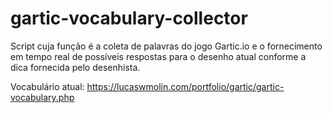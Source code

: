 # gartic-vocabulary-collector
Script cuja função é a coleta de palavras do jogo Gartic.io e o fornecimento em tempo real de possíveis respostas para o desenho atual conforme a dica fornecida pelo desenhista.

Vocabulário atual: https://lucaswmolin.com/portfolio/gartic/gartic-vocabulary.php
